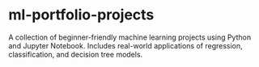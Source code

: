 # ml-portfolio-projects
A collection of beginner-friendly machine learning projects using Python and Jupyter Notebook. Includes real-world applications of regression, classification, and decision tree models.
